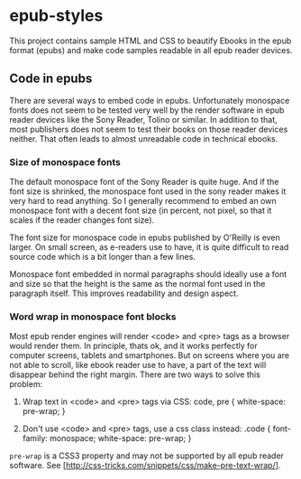 epub-styles
===========

This project contains sample HTML and CSS to beautify Ebooks in the epub format (epubs) and make code samples readable in all epub reader devices.

Code in epubs
-------------

There are several ways to embed code in epubs. Unfortunately monospace fonts does not seem to be tested very well by the render software in epub reader devices like the Sony Reader, Tolino or similar. In addition to that, most publishers does not seem to test their books on those reader devices neither. That often leads to almost unreadable code in technical ebooks.

### Size of monospace fonts

The default monospace font of the Sony Reader is quite huge. And if the font size is shrinked, the monospace font used in the sony reader makes it very hard to read anything. So I generally recommend to embed an own monospace font with a decent font size (in percent, not pixel, so that it scales if the reader changes font size).

The font size for monospace code in epubs published by O'Reilly is even larger. On small screen, as e-readers use to have, it is quite difficult to read source code which is a bit longer than a few lines.

Monospace font embedded in normal paragraphs should ideally use a font and size so that the height is the same as the normal font used in the paragraph itself. This improves readability and design aspect.

### Word wrap in monospace font blocks

Most epub render engines will render &lt;code&gt; and &lt;pre&gt; tags as a browser would render them. In principle, thats ok, and it works perfectly for computer screens, tablets and smartphones. But on screens where you are not able to scroll, like ebook reader use to have, a part of the text will disappear behind the right margin. There are two ways to solve this problem:

1. Wrap text in &lt;code&gt; and &lt;pre&gt; tags via CSS:
  code, pre {
    white-space: pre-wrap;
  }

2. Don't use &lt;code&gt; and &lt;pre&gt; tags, use a css class instead:
  .code {
    font-family: monospace;
    white-space: pre-wrap;
  }

<code>pre-wrap</code> is a CSS3 property and may not be supported by all epub reader software. See [http://css-tricks.com/snippets/css/make-pre-text-wrap/].
